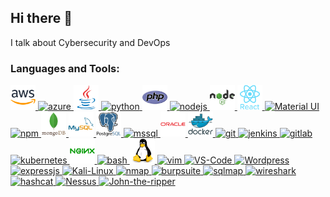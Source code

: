 ## Hi there 👋
I talk about Cybersecurity and DevOps
<!--
**sahilvinodMhatre/sahilvinodMhatre** is a ✨ _special_ ✨ repository because its `README.md` (this file) appears on your GitHub profile.

Here are some ideas to get you started:

- 🔭 I’m currently working on ...
- 🌱 I’m currently learning ...
- 👯 I’m looking to collaborate on ...
- 🤔 I’m looking for help with ...
- 💬 Ask me about ...
- 📫 How to reach me: ...
- 😄 Pronouns: ...
- ⚡ Fun fact: ...
-->


<h3 align="left">Languages and Tools:</h3>
<p align="left">  <a href="https://aws.amazon.com" target="_blank" rel="noreferrer">
        <img src="https://raw.githubusercontent.com/devicons/devicon/master/icons/amazonwebservices/amazonwebservices-original-wordmark.svg" alt="aws" width="40" height="40"/>
      </a>
      <a href="https://azure.microsoft.com/en-in/" target="_blank" rel="noreferrer">
        <img src="https://www.vectorlogo.zone/logos/microsoft_azure/microsoft_azure-icon.svg" alt="azure" width="40" height="40"/>
      </a><a href="https://www.java.com" target="_blank" rel="noreferrer">
        <img src="https://raw.githubusercontent.com/devicons/devicon/master/icons/java/java-original.svg" alt="java" width="40" height="40"/>
      </a><a href="https://www.python.org" target="_blank" rel="noreferrer">
        <img src="https://media1.giphy.com/media/KAq5w47R9rmTuvWOWa/giphy.gif" alt="python" width="40" height="40"/>
      </a>
      <a href="https://www.php.net" target="_blank" rel="noreferrer">
        <img src="https://raw.githubusercontent.com/devicons/devicon/master/icons/php/php-original.svg" alt="php" width="40" height="40"/>
      </a>
      <a href="https://www.w3.org/wiki/The_web_standards_model_-_HTML_CSS_and_JavaScript" target="_blank" rel="noreferrer">
        <img src="https://raw.githubusercontent.com/itsksaurabh/itsksaurabh/master/assets/html-css-js.png" alt="nodejs" width="40" height="40"/>
      </a>
      <a href="https://nodejs.org" target="_blank" rel="noreferrer">
        <img src="https://raw.githubusercontent.com/devicons/devicon/master/icons/nodejs/nodejs-original-wordmark.svg" alt="nodejs" width="40" height="40"/>
      </a>
      <a href="https://reactjs.org/" target="_blank" rel="noreferrer">
        <img src="https://raw.githubusercontent.com/devicons/devicon/master/icons/react/react-original-wordmark.svg" alt="react" width="40" height="40"/>
      </a>
      <a href="https://mui.com/" target="_blank" rel="noreferrer">
        <img src="https://user-images.githubusercontent.com/25181517/189716630-fe6c084c-6c66-43af-aa49-64c8aea4a5c2.png" alt="Material UI" width="40" height="40"/>
      </a>
      <a href="https://www.npmjs.com/" target="_blank" rel="noreferrer">
        <img src="https://user-images.githubusercontent.com/25181517/121401671-49102800-c959-11eb-9f6f-74d49a5e1774.png" alt="npm" width="40" height="40"/>
      </a>
      <a href="https://www.mongodb.com/" target="_blank" rel="noreferrer">
        <img src="https://raw.githubusercontent.com/devicons/devicon/master/icons/mongodb/mongodb-original-wordmark.svg" alt="mongodb" width="40" height="40"/></a><a href="https://www.mysql.com/" target="_blank" rel="noreferrer">
        <img src="https://raw.githubusercontent.com/devicons/devicon/master/icons/mysql/mysql-original-wordmark.svg" alt="mysql" width="40" height="40"/>
      </a>
      <a href="https://www.postgresql.org" target="_blank" rel="noreferrer">
        <img src="https://raw.githubusercontent.com/devicons/devicon/master/icons/postgresql/postgresql-original-wordmark.svg" alt="postgresql" width="40" height="40"/>
      </a>
      <a href="https://www.microsoft.com/en-us/sql-server" target="_blank" rel="noreferrer">
        <img src="https://www.svgrepo.com/show/303229/microsoft-sql-server-logo.svg" alt="mssql" width="40" height="40"/>
      </a>
      <a href="https://www.oracle.com/" target="_blank" rel="noreferrer">
        <img src="https://raw.githubusercontent.com/devicons/devicon/master/icons/oracle/oracle-original.svg" alt="oracle" width="40" height="40"/>
      </a>
      <a href="https://www.docker.com/" target="_blank" rel="noreferrer">
        <img src="https://raw.githubusercontent.com/devicons/devicon/master/icons/docker/docker-original-wordmark.svg" alt="docker" width="40" height="40"/>
      </a>
      <a href="https://git-scm.com/" target="_blank" rel="noreferrer">
        <img src="https://www.vectorlogo.zone/logos/git-scm/git-scm-icon.svg" alt="git" width="40" height="40"/>
      </a>
      <a href="https://www.jenkins.io" target="_blank" rel="noreferrer">
        <img src="https://www.vectorlogo.zone/logos/jenkins/jenkins-icon.svg" alt="jenkins" width="40" height="40"/>
      </a>
      <a href="https://docs.gitlab.com/ee/ci/" target="_blank" rel="noreferrer">
        <img src="https://raw.githubusercontent.com/itsksaurabh/itsksaurabh/master/assets/cicd.gif" alt="gitlab" width="40" height="40"/>
      </a>
      <a href="https://kubernetes.io" target="_blank" rel="noreferrer">
        <img src="https://www.vectorlogo.zone/logos/kubernetes/kubernetes-icon.svg" alt="kubernetes" width="40" height="40"/>
      </a>
      <a href="https://www.nginx.com" target="_blank" rel="noreferrer">
        <img src="https://raw.githubusercontent.com/devicons/devicon/master/icons/nginx/nginx-original.svg" alt="nginx" width="40" height="40"/>
      </a>
      <a href="https://www.gnu.org/software/bash/" target="_blank" rel="noreferrer">
        <img src="https://raw.githubusercontent.com/odb/official-bash-logo/master/assets/Logos/Icons/SVG/64x64.svg" alt="bash" width="40" height="40"/>
      </a>
      <a href="https://www.linux.org/" target="_blank" rel="noreferrer">
        <img src="https://raw.githubusercontent.com/devicons/devicon/master/icons/linux/linux-original.svg" alt="linux" width="40" height="40"/>
      </a>
      <a href="https://www.vim.org/" target="_blank" rel="noreferrer">
        <img src="https://user-images.githubusercontent.com/25181517/192108889-232b3431-a585-4b36-a62d-9078bd3641d9.png" alt="vim" width="40" height="40"/>
      </a>
      <a href="https://code.visualstudio.com/" target="_blank" rel="noreferrer">
        <img src="https://user-images.githubusercontent.com/25181517/192108891-d86b6220-e232-423a-bf5f-90903e6887c3.png" alt="VS-Code" width="40" height="40"/>
      </a>
      <a href="https://wordpress.com/" target="_blank" rel="noreferrer">
        <img src="https://user-images.githubusercontent.com/25181517/192158957-b1256181-356c-46a3-beb9-487af08a6266.png" alt="Wordpress" width="40" height="40"/>
      </a>
      <a href="https://expressjs.com/" target="_blank" rel="noreferrer">
        <img src="https://user-images.githubusercontent.com/25181517/183859966-a3462d8d-1bc7-4880-b353-e2cbed900ed6.png" alt="expressjs" width="40" height="40"/>
      </a>
      <a href="https://kali.org/" target="_blank" rel="noreferrer">
        <img src="https://github.com/user-attachments/assets/4cf282d2-b46f-43b7-aab6-19604cc5a683" alt="Kali-Linux" width="40" height="40"/>
      </a>
      <a href="https://nmap.org" target="_blank" rel="noreferrer">
        <img src="https://nmap.org/images/nmap-logo-256x256.png" alt="nmap" width="40" height="40"/>
      </a>
      <a href="https://portswigger.net/burp/" target="_blank" rel="noreferrer">
        <img src="https://www.kali.org/tools/burpsuite/images/burpsuite-logo.svg" alt="burpsuite" width="40" height="40"/>
      </a>
      <a href="https://sqlmap.org/" target="_blank" rel="noreferrer">
        <img src="https://upload.wikimedia.org/wikipedia/commons/4/4f/Sqlmap_logo.png" alt="sqlmap" width="70" height="40"/>
      </a>
      <a href="https://wireshark.com/" target="_blank" rel="noreferrer">
        <img src="https://www.kali.org/tools/wireshark/images/wireshark-logo.svg" alt="wireshark" width="40" height="40"/>
      </a>
      <a href="https://hashcat.net/hashcat" target="_blank" rel="noreferrer">
        <img src="https://www.kali.org/tools/hashcat/images/hashcat-logo.svg" alt="hashcat" width="40" height="40"/>
      </a>
      <a href="https://www.tenable.com/products/nessus" target="_blank" rel="noreferrer">
        <img src="https://w7.pngwing.com/pngs/342/909/png-transparent-nessus-computer-security-tenable-scanner-vulnerability-penetration-test-blue-computer-network-text.png" alt="Nessus" width="90" height="40"/>
      </a>
      <a href="https://www.openwall.com/john/" target="_blank" rel="noreferrer">
        <img src="https://www.kali.org/tools/john/images/john-logo.svg" alt="John-the-ripper" width="40" height="40"/>
      </a>

</p>